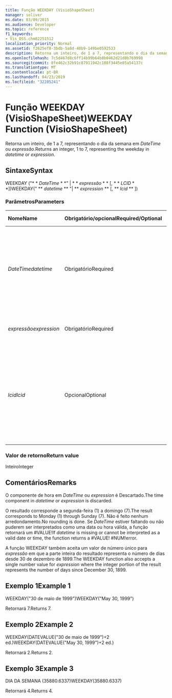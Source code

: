 ```yaml
---
title: Função WEEKDAY (VisioShapeSheet)
manager: soliver
ms.date: 03/09/2015
ms.audience: Developer
ms.topic: reference
f1_keywords:
- Vis_DSS.chm82251512
localization_priority: Normal
ms.assetid: f2625ef8-3bdb-5a8d-48b9-149be0592533
description: Retorna um inteiro, de 1 a 7, representando o dia da semana em DateTime ou expressão.
ms.openlocfilehash: 7c5d467d8c6ff14b99b64b8b0462d21d0b769998
ms.sourcegitcommit: 8fe462c32b91c87911942c188f3445e85a54137c
ms.translationtype: MT
ms.contentlocale: pt-BR
ms.lasthandoff: 04/23/2019
ms.locfileid: "32285241"
---
```

# <a name="weekday-function-visioshapesheet"></a><span data-ttu-id="ee46b-103">Função WEEKDAY (VisioShapeSheet)</span><span class="sxs-lookup"><span data-stu-id="ee46b-103">WEEKDAY Function (VisioShapeSheet)</span></span>

<span data-ttu-id="ee46b-104">Retorna um inteiro, de 1 a 7, representando o dia da semana em _DateTime_ ou _expressão_.</span><span class="sxs-lookup"><span data-stu-id="ee46b-104">Returns an integer, 1 to 7, representing the weekday in  _datetime_ or  _expression_.</span></span>
  
## <a name="syntax"></a><span data-ttu-id="ee46b-105">Sintaxe</span><span class="sxs-lookup"><span data-stu-id="ee46b-105">Syntax</span></span>

<span data-ttu-id="ee46b-106">WEEKDAY ("\* \* *DateTime* \* \*" | \* \* *expressão* \* \* [, \* \* *LCID* \* \*])</span><span class="sxs-lookup"><span data-stu-id="ee46b-106">WEEKDAY(" \*\* *datetime* \*\* "| \*\* *expression* \*\* [, \*\* *lcid* \*\* ])</span></span> 
  
### <a name="parameters"></a><span data-ttu-id="ee46b-107">Parâmetros</span><span class="sxs-lookup"><span data-stu-id="ee46b-107">Parameters</span></span>

|<span data-ttu-id="ee46b-108">**Nome**</span><span class="sxs-lookup"><span data-stu-id="ee46b-108">**Name**</span></span>|<span data-ttu-id="ee46b-109">**Obrigatório/opcional**</span><span class="sxs-lookup"><span data-stu-id="ee46b-109">**Required/Optional**</span></span>|<span data-ttu-id="ee46b-110">**Tipo de dados**</span><span class="sxs-lookup"><span data-stu-id="ee46b-110">**Data Type**</span></span>|<span data-ttu-id="ee46b-111">**Descrição**</span><span class="sxs-lookup"><span data-stu-id="ee46b-111">**Description**</span></span>|
|:-----|:-----|:-----|:-----|
| <span data-ttu-id="ee46b-112">_DateTime_</span><span class="sxs-lookup"><span data-stu-id="ee46b-112">_datetime_</span></span> <br/> |<span data-ttu-id="ee46b-113">Obrigatório</span><span class="sxs-lookup"><span data-stu-id="ee46b-113">Required</span></span>  <br/> |<span data-ttu-id="ee46b-114">**String**</span><span class="sxs-lookup"><span data-stu-id="ee46b-114">**String**</span></span> <br/> | <span data-ttu-id="ee46b-115">Qualquer cadeia de caracteres comumente reconhecida como uma data e hora ou uma referência a uma célula que contém data e hora.</span><span class="sxs-lookup"><span data-stu-id="ee46b-115">Any string commonly recognized as a date and time or a reference to a cell containing a date and time.</span></span>  <br/> |
| <span data-ttu-id="ee46b-116">_expressão_</span><span class="sxs-lookup"><span data-stu-id="ee46b-116">_expression_</span></span> <br/> |<span data-ttu-id="ee46b-117">Obrigatório</span><span class="sxs-lookup"><span data-stu-id="ee46b-117">Required</span></span>  <br/> |<span data-ttu-id="ee46b-118">**Vai**</span><span class="sxs-lookup"><span data-stu-id="ee46b-118">**Varies**</span></span> <br/> |<span data-ttu-id="ee46b-119">Qualquer expressão que gere data e hora.</span><span class="sxs-lookup"><span data-stu-id="ee46b-119">Any expression that yields a date and time.</span></span>  <br/> |
| <span data-ttu-id="ee46b-120">_lcid_</span><span class="sxs-lookup"><span data-stu-id="ee46b-120">_lcid_</span></span> <br/> |<span data-ttu-id="ee46b-121">Opcional</span><span class="sxs-lookup"><span data-stu-id="ee46b-121">Optional</span></span>  <br/> |<span data-ttu-id="ee46b-122">**Numeric**</span><span class="sxs-lookup"><span data-stu-id="ee46b-122">**Numeric**</span></span> <br/> |<span data-ttu-id="ee46b-123">O identificador de local a ser utilizado na avaliação de uma data e hora não locais.</span><span class="sxs-lookup"><span data-stu-id="ee46b-123">The locale identifier to be used in evaluating a nonlocal datetime.</span></span> <span data-ttu-id="ee46b-124">O identificador de local é um número descrito nos arquivos de cabeçalho do sistema.</span><span class="sxs-lookup"><span data-stu-id="ee46b-124">The locale identifier is a number described in the system header files.</span></span>  <br/> |
   
### <a name="return-value"></a><span data-ttu-id="ee46b-125">Valor de retorno</span><span class="sxs-lookup"><span data-stu-id="ee46b-125">Return value</span></span>

<span data-ttu-id="ee46b-126">Inteiro</span><span class="sxs-lookup"><span data-stu-id="ee46b-126">Integer</span></span>
  
## <a name="remarks"></a><span data-ttu-id="ee46b-127">Comentários</span><span class="sxs-lookup"><span data-stu-id="ee46b-127">Remarks</span></span>

<span data-ttu-id="ee46b-128">O componente de hora em _DateTime_ ou _expression_ é Descartado.</span><span class="sxs-lookup"><span data-stu-id="ee46b-128">The time component in  _datetime_ or  _expression_ is discarded.</span></span> 
  
<span data-ttu-id="ee46b-129">O resultado corresponde a segunda-feira (1) a domingo (7).</span><span class="sxs-lookup"><span data-stu-id="ee46b-129">The result corresponds to Monday (1) through Sunday (7).</span></span> <span data-ttu-id="ee46b-130">Não é feito nenhum arredondamento.</span><span class="sxs-lookup"><span data-stu-id="ee46b-130">No rounding is done.</span></span> <span data-ttu-id="ee46b-131">Se _DateTime_ estiver faltando ou não puderem ser interpretados como uma data ou hora válida, a função retornará um #VALUE!</span><span class="sxs-lookup"><span data-stu-id="ee46b-131">If  _datetime_ is missing or cannot be interpreted as a valid date or time, the function returns a #VALUE!</span></span> <span data-ttu-id="ee46b-132">#NUM!</span><span class="sxs-lookup"><span data-stu-id="ee46b-132">error.</span></span> 
  
<span data-ttu-id="ee46b-133">A função WEEKDAY também aceita um valor de número único para _expressão_ em que a parte inteira do resultado representa o número de dias desde 30 de dezembro de 1899.</span><span class="sxs-lookup"><span data-stu-id="ee46b-133">The WEEKDAY function also accepts a single number value for  _expression_ where the integer portion of the result represents the number of days since December 30, 1899.</span></span> 
  
## <a name="example-1"></a><span data-ttu-id="ee46b-134">Exemplo 1</span><span class="sxs-lookup"><span data-stu-id="ee46b-134">Example 1</span></span>

<span data-ttu-id="ee46b-135">WEEKDAY("30 de maio de 1999")</span><span class="sxs-lookup"><span data-stu-id="ee46b-135">WEEKDAY("May 30, 1999")</span></span>
  
<span data-ttu-id="ee46b-136">Retornará 7.</span><span class="sxs-lookup"><span data-stu-id="ee46b-136">Returns 7.</span></span>
  
## <a name="example-2"></a><span data-ttu-id="ee46b-137">Exemplo 2</span><span class="sxs-lookup"><span data-stu-id="ee46b-137">Example 2</span></span>

<span data-ttu-id="ee46b-138">WEEKDAY(DATEVALUE("30 de maio de 1999")+2 ed.)</span><span class="sxs-lookup"><span data-stu-id="ee46b-138">WEEKDAY(DATEVALUE("May 30, 1999")+2 ed.)</span></span>
  
<span data-ttu-id="ee46b-139">Retornará 2.</span><span class="sxs-lookup"><span data-stu-id="ee46b-139">Returns 2.</span></span>
  
## <a name="example-3"></a><span data-ttu-id="ee46b-140">Exemplo 3</span><span class="sxs-lookup"><span data-stu-id="ee46b-140">Example 3</span></span>

<span data-ttu-id="ee46b-141">DIA DA SEMANA (35880.6337)</span><span class="sxs-lookup"><span data-stu-id="ee46b-141">WEEKDAY(35880.6337)</span></span>
  
<span data-ttu-id="ee46b-142">Retornará 4.</span><span class="sxs-lookup"><span data-stu-id="ee46b-142">Returns 4.</span></span>
  

